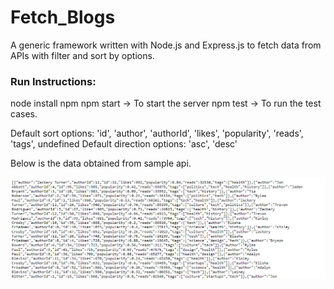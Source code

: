 # Fetch_Blogs

A generic framework written with Node.js and Express.js to fetch data from APIs with filter and sort by options.

### Run Instructions:

node install npm
npm start -> To start the server
npm test  -> To run the test cases.

Default sort options: 'id', 'author', 'authorId', 'likes', 'popularity', 'reads', 'tags', undefined
Default direction options: 'asc', 'desc'

Below is the data obtained from sample api.

![alt text](https://github.com/DineshReddyKommera/Fetch_Blogs/blob/main/Capture.PNG)
